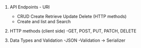1. API Endpoints - URI
	- CRUD Create Retrieve Update Delete (HTTP methods)
	- Create and list and Search

2. HTTP methods (client side)
	-GET, POST, PUT, PATCH, DELETE

3. Data Types and Validation
	-JSON
	-Validation -> Serializer
